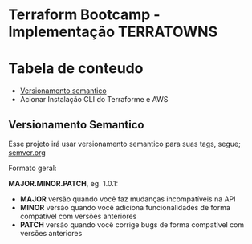 # Terraform Bootcamp - Implementação TERRATOWNS

# Tabela de conteudo

- [Versionamento semantico](#versionamento-semantico)
- Acionar Instalação CLI do Terraforme e AWS





## Versionamento Semantico
Esse projeto irá usar versionamento semantico para suas tags, segue;
[semver.org](https://semver.org/)

Formato geral:

 **MAJOR.MINOR.PATCH**, eg. 1.0.1:
- **MAJOR** versão quando você faz mudanças incompatíveis na API
- **MINOR** versão quando você adiciona funcionalidades de forma compatível com versões anteriores
- **PATCH** versão quando você corrige bugs de forma compatível com versões anteriores


